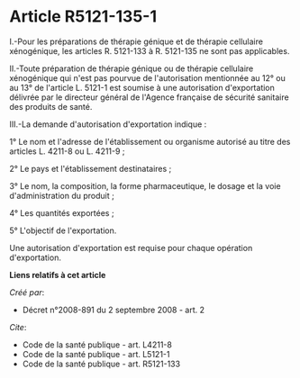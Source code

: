 # Article R5121-135-1

I.-Pour les préparations de thérapie génique et de thérapie cellulaire xénogénique, les articles R. 5121-133 à R. 5121-135 ne
sont pas applicables. 

II.-Toute préparation de thérapie génique ou de thérapie cellulaire xénogénique qui n'est pas pourvue de l'autorisation
mentionnée au 12° ou au 13° de l'article L. 5121-1 est soumise à une autorisation d'exportation délivrée par le directeur
général de l'Agence française de sécurité sanitaire des produits de santé. 

III.-La demande d'autorisation d'exportation indique : 

1° Le nom et l'adresse de l'établissement ou organisme autorisé au titre des articles L. 4211-8 ou L. 4211-9 ; 

2° Le pays et l'établissement destinataires ; 

3° Le nom, la composition, la forme pharmaceutique, le dosage et la voie d'administration du produit ; 

4° Les quantités exportées ; 

5° L'objectif de l'exportation. 

Une autorisation d'exportation est requise pour chaque opération d'exportation.

**Liens relatifs à cet article**

_Créé par_:

  - Décret n°2008-891 du 2 septembre 2008 - art. 2

_Cite_:

  - Code de la santé publique - art. L4211-8
  - Code de la santé publique - art. L5121-1
  - Code de la santé publique - art. R5121-133
